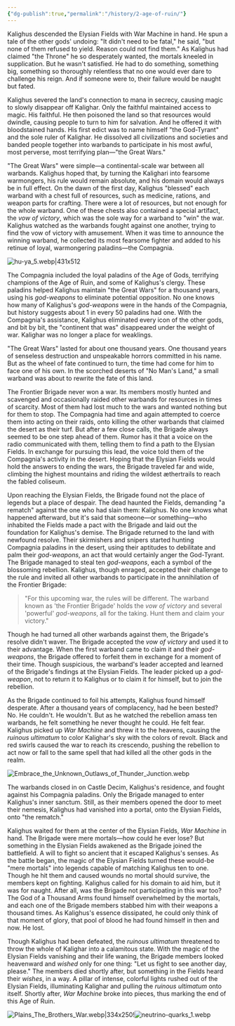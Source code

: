 ```yaml
---
{"dg-publish":true,"permalink":"/history/2-age-of-ruin/"}
---
```



Kalighus descended the Elysian Fields with War Machine in hand. He spun a tale of the other gods' undoing: "It didn't need to be fatal," he said, "but none of them refused to yield. Reason could not find them." As Kalighus had claimed "the Throne" he so desperately wanted, the mortals kneeled in supplication. But he wasn't satisfied. He had to do something, something big, something so thoroughly relentless that no one would ever dare to challenge his reign. And if someone were to, their failure would be naught but fated. 

Kalighus severed the land's connection to mana in secrecy, causing magic to slowly disappear off Kalighar. Only the faithful maintained access to magic. His faithful. He then poisoned the land so that resources would dwindle, causing people to turn to him for salvation. And he offered it with bloodstained hands. His first edict was to name himself "the God-Tyrant" and the sole ruler of Kalighar. He dissolved all civilizations and societies and banded people together into warbands to participate in his most awful, most perverse, most terrifying plan—"the Great Wars." 

"The Great Wars" were simple—a continental-scale war between all warbands. Kalighus hoped that, by turning the Kalighari into fearsome warmongers, his rule would remain absolute, and his domain would always be in full effect. On the dawn of the first day, Kalighus "blessed" each warband with a chest full of resources, such as medicine, rations, and weapon parts for crafting. There were a lot of resources, but not enough for the whole warband. One of these chests also contained a special artifact, the _vow of victory_, which was the sole way for a warband to "win" the war. Kalighus watched as the warbands fought against one another, trying to find the vow of victory with amusement. When it was time to announce the winning warband, he collected its most fearsome fighter and added to his retinue of loyal, warmongering paladins—the Compagnia.

![hu-ya_5.webp|431x512](/img/user/Content/Images/hu-ya_5.webp)
    
The Compagnia included the loyal paladins of the Age of Gods, terrifying champions of the Age of Ruin, and some of Kalighus's clergy. These paladins helped Kalighus maintain "the Great Wars" for a thousand years, using his _god-weapons_ to eliminate potential opposition. No one knows how many of Kalighus's _god-weapons_ were in the hands of the Compagnia, but history suggests about 1 in every 50 paladins had one. With the Compagnia's assistance, Kalighus eliminated every icon of the other gods, and bit by bit, the "continent that was" disappeared under the weight of war. Kalighar was no longer a place for weaklings. 

"The Great Wars" lasted for about one thousand years. One thousand years of senseless destruction and unspeakable horrors committed in his name. But as the wheel of fate continued to turn, the time had come for him to face one of his own. In the scorched deserts of "No Man's Land," a small warband was about to rewrite the fate of this land. 

The Frontier Brigade never won a war. Its members mostly hunted and scavenged and occasionally raided other warbands for resources in times of scarcity. Most of them had lost much to the wars and wanted nothing but for them to stop. The Compagnia had time and again attempted to coerce them into acting on their raids, onto killing the other warbands that claimed the desert as their turf. But after a few close calls, the Brigade always seemed to be one step ahead of them. Rumor has it that a voice on the radio communicated with them, telling them to find a path to the Elysian Fields. In exchange for pursuing this lead, the voice told them of the Compagnia's activity in the desert. Hoping that the Elysian Fields would hold the answers to ending the wars, the Brigade traveled far and wide, climbing the highest mountains and riding the wildest æthertrails to reach the fabled coliseum.
    
Upon reaching the Elysian Fields, the Brigade found not the place of legends but a place of despair. The dead haunted the Fields, demanding "a rematch" against the one who had slain them: Kalighus. No one knows what happened afterward, but it's said that someone—or something—who inhabited the Fields made a pact with the Brigade and laid out the foundation for Kalighus's demise. The Brigade returned to the land with newfound resolve. Their skirmishers and snipers started hunting Compagnia paladins in the desert, using their aptitudes to debilitate and palm their _god-weapons_, an act that would certainly anger the God-Tyrant. The Brigade managed to steal ten _god-weapons_, each a symbol of the blossoming rebellion. Kalighus, though enraged, accepted their challenge to the rule and invited all other warbands to participate in the annihilation of the Frontier Brigade:

> "For this upcoming war, the rules will be different. The warband known as 'the Frontier Brigade' holds the *vow of victory* and several 'powerful' _god-weapons_, all for the taking. Hunt them and claim your victory."

Though he had turned all other warbands against them, the Brigade's resolve didn't waver. The Brigade accepted the _vow of victory_ and used it to their advantage. When the first warband came to claim it and their _god-weapons_, the Brigade offered to forfeit them in exchange for a moment of their time. Though suspicious, the warband's leader accepted and learned of the Brigade's findings at the Elysian Fields. The leader picked up a _god-weapon_, not to return it to Kalighus or to claim it for himself, but to join the rebellion.

As the Brigade continued to foil his attempts, Kalighus found himself desperate. After a thousand years of complacency, had he been bested? No. He couldn't. He wouldn't. But as he watched the rebellion amass ten warbands, he felt something he never thought he could. He felt fear. Kalighus picked up _War Machine_ and threw it to the heavens, causing the _ruinous ultimatum_ to color Kalighar's sky with the colors of revolt. Black and red swirls caused the war to reach its crescendo, pushing the rebellion to act now or fall to the same spell that had killed all the other gods in the realm. 

![Embrace_the_Unknown_Outlaws_of_Thunder_Junction.webp](/img/user/Content/Images/Embrace_the_Unknown_Outlaws_of_Thunder_Junction.webp)

The warbands closed in on Castle Decim, Kalighus's residence, and fought against his Compagnia paladins. Only the Brigade managed to enter Kalighus's inner sanctum. Still, as their members opened the door to meet their nemesis, Kalighus had vanished into a portal, onto the Elysian Fields, onto "the rematch." 

Kalighus waited for them at the center of the Elysian Fields, _War Machine_ in hand. The Brigade were mere mortals—how could he ever lose? But something in the Elysian Fields awakened as the Brigade joined the battlefield. A will to fight so ancient that it escaped Kalighus's senses. As the battle began, the magic of the Elysian Fields turned these would-be "mere mortals" into legends capable of matching Kalighus ten to one. Though he hit them and caused wounds no mortal should survive, the members kept on fighting. Kalighus called for his domain to aid him, but it was for naught. After all, was the Brigade not participating in this war too? The God of a Thousand Arms found himself overwhelmed by the mortals, and each one of the Brigade members stabbed him with their weapons a thousand times. As Kalighus's essence dissipated, he could only think of that moment of glory, that pool of blood he had found himself in then and now. He lost. 

Though Kalighus had been defeated, the _ruinous ultimatum_ threatened to throw the whole of Kalighar into a calamitous state. With the magic of the Elysian Fields vanishing and their life waning, the Brigade members looked heavenward and _wished_ only for one thing: "Let us fight to see another day, please." The members died shortly after, but something in the Fields heard their _wishes_, in a way. A pillar of intense, colorful lights rushed out of the Elysian Fields, illuminating Kalighar and pulling the _ruinous ultimatum_ onto itself. Shortly after, _War Machine_ broke into pieces, thus marking the end of this Age of Ruin.

![Plains_The_Brothers_War.webp|334x250](/img/user/Content/Images/Plains_The_Brothers_War.webp)!![neutrino-quarks_1.webp](/img/user/Content/Images/neutrino-quarks_1.webp)